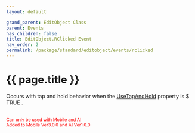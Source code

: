 ```yaml
---
layout: default

grand_parent: EditObject Class
parent: Events
has_children: false
title: EditObject.RClicked Event
nav_order: 2
permalink: /package/standard/editobject/events/rclicked
---
```

# {{ page.title }}

Occurs with tap and hold behavior when the <a href="/package/standard/editobject/properties/usetapandhold">UseTapAndHold</a> property is $ TRUE .

<br><small><span style="color:red">Can only be used with Mobile and AI<br>Added to Mobile Ver3.0.0 and AI Ver1.0.0</span></small>